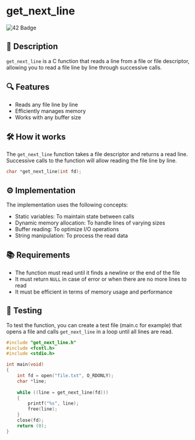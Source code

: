 # get_next_line

![42 Badge](https://img.shields.io/badge/42-get_next_line-blue)

## 📝 Description

`get_next_line` is a C function that reads a line from a file or file descriptor, allowing you to read a file line by line through successive calls.

## 🔍 Features

- Reads any file line by line
- Efficiently manages memory
- Works with any buffer size

## 🛠️ How it works

The `get_next_line` function takes a file descriptor and returns a read line. Successive calls to the function will allow reading the file line by line.

```c
char *get_next_line(int fd);
```

## ⚙️ Implementation
The implementation uses the following concepts:

- Static variables: To maintain state between calls
- Dynamic memory allocation: To handle lines of varying sizes
- Buffer reading: To optimize I/O operations
- String manipulation: To process the read data

## 📚 Requirements
- The function must read until it finds a newline or the end of the file
- It must return `NULL` in case of error or when there are no more lines to read
- It must be efficient in terms of memory usage and performance

## 🧪 Testing
To test the function, you can create a test file (main.c for example) that opens a file and calls `get_next_line` in a loop until all lines are read.

```c
#include "get_next_line.h"
#include <fcntl.h>
#include <stdio.h>

int	main(void)
{
	int fd = open("file.txt", O_RDONLY);
	char *line;
		
	while ((line = get_next_line(fd)))
	{
		printf("%s", line);
		free(line);
	}
	close(fd);
	return (0);
}
```
